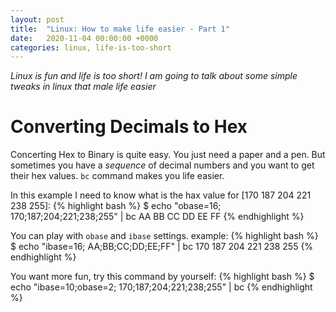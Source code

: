 ```yaml
---
layout: post
title:  "Linux: How to make life easier - Part 1"
date:   2020-11-04 00:00:00 +0000
categories: linux, life-is-too-short
---
```



*Linux is fun and life is too short!
I am going to talk about some simple tweaks in linux that male life easier*

# Converting Decimals to Hex

Concerting Hex to Binary is quite easy. You just need a paper and a pen.
But sometimes you have a *sequence* of decimal numbers and you want to get their hex values. `bc` command makes you life easier.


In this example I need to know what is the hax value for [170 187 204 221 238 255]:
{% highlight bash %}
$ echo "obase=16; 170;187;204;221;238;255" | bc
AA
BB
CC
DD
EE
FF
{% endhighlight %}


You can play with `obase` and `ibase` settings. example:
{% highlight bash %}
$ echo "ibase=16; AA;BB;CC;DD;EE;FF" | bc
170
187
204
221
238
255
{% endhighlight %}


You want more fun, try this command by yourself:
{% highlight bash %}
$ echo "ibase=10;obase=2; 170;187;204;221;238;255" | bc
{% endhighlight %}
